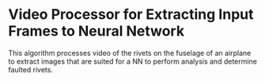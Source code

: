 # Video Processor for Extracting Input Frames to Neural Network
This algorithm processes video of the rivets on the fuselage of an airplane to extract images that are suited for a NN to perform analysis and determine faulted rivets.
